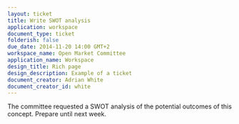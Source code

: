 ```yaml
---
layout: ticket
title: Write SWOT analysis
application: workspace
document_type: ticket
folderish: false
due_date: 2014-11-20 14:00 GMT+2
workspace_name: Open Market Committee
application_name: Workspace
design_title: Rich page
design_description: Example of a ticket
document_creator: Adrian White
document_creator_id: white
---
```


The committee requested a SWOT analysis of the potential outcomes of this concept. Prepare until next week.
